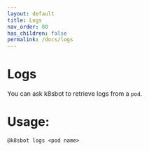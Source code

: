 ```yaml
---
layout: default
title: Logs
nav_order: 80
has_children: false
permalink: /docs/logs
---
```


# Logs

You can ask k8sbot to retrieve logs from a `pod`.

# Usage:

```
@k8sbot logs <pod name>
```
